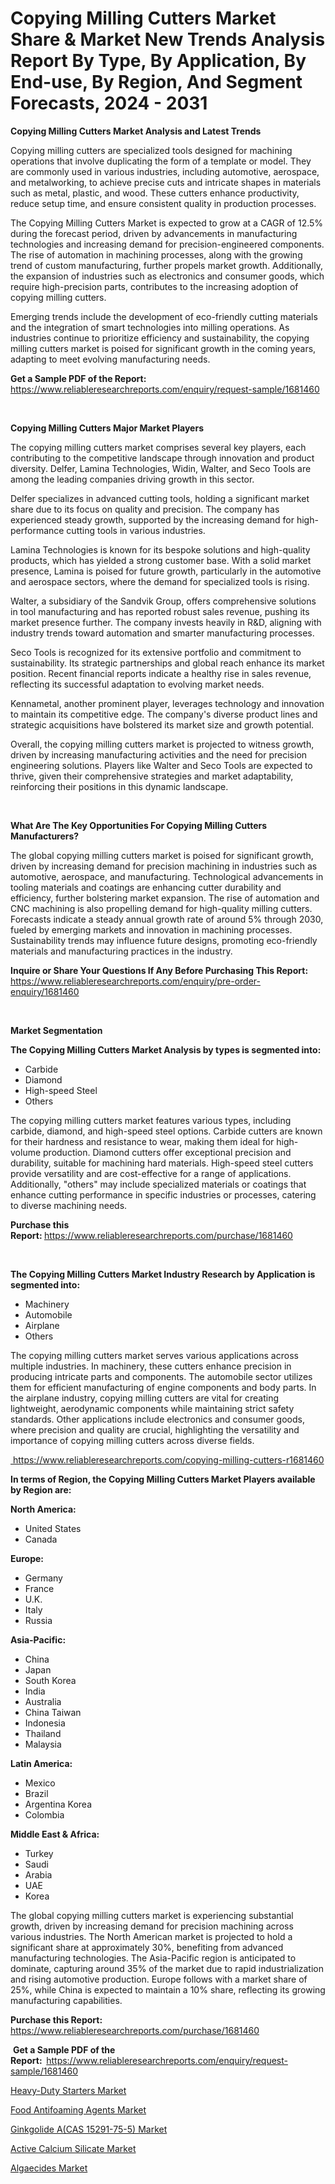 <p><h1>Copying Milling Cutters Market Share & Market New Trends Analysis Report By Type, By Application, By End-use, By Region, And Segment Forecasts, 2024 - 2031</h1></p><p><strong>Copying Milling Cutters Market Analysis and Latest Trends</strong></p>
<p><p>Copying milling cutters are specialized tools designed for machining operations that involve duplicating the form of a template or model. They are commonly used in various industries, including automotive, aerospace, and metalworking, to achieve precise cuts and intricate shapes in materials such as metal, plastic, and wood. These cutters enhance productivity, reduce setup time, and ensure consistent quality in production processes.</p><p>The Copying Milling Cutters Market is expected to grow at a CAGR of 12.5% during the forecast period, driven by advancements in manufacturing technologies and increasing demand for precision-engineered components. The rise of automation in machining processes, along with the growing trend of custom manufacturing, further propels market growth. Additionally, the expansion of industries such as electronics and consumer goods, which require high-precision parts, contributes to the increasing adoption of copying milling cutters. </p><p>Emerging trends include the development of eco-friendly cutting materials and the integration of smart technologies into milling operations. As industries continue to prioritize efficiency and sustainability, the copying milling cutters market is poised for significant growth in the coming years, adapting to meet evolving manufacturing needs.</p></p>
<p><strong>Get a Sample PDF of the Report:&nbsp;</strong> <a href="https://www.reliableresearchreports.com/enquiry/request-sample/1681460?utm_campaign=16&utm_medium=2&utm_source=Github&utm_content=ia&utm_term=11122024&utm_id=copying-milling-cutters">https://www.reliableresearchreports.com/enquiry/request-sample/1681460</a></p>
<p>&nbsp;</p>
<p><strong>Copying Milling Cutters Major Market Players</strong></p>
<p><p>The copying milling cutters market comprises several key players, each contributing to the competitive landscape through innovation and product diversity. Delfer, Lamina Technologies, Widin, Walter, and Seco Tools are among the leading companies driving growth in this sector.</p><p>Delfer specializes in advanced cutting tools, holding a significant market share due to its focus on quality and precision. The company has experienced steady growth, supported by the increasing demand for high-performance cutting tools in various industries.</p><p>Lamina Technologies is known for its bespoke solutions and high-quality products, which has yielded a strong customer base. With a solid market presence, Lamina is poised for future growth, particularly in the automotive and aerospace sectors, where the demand for specialized tools is rising.</p><p>Walter, a subsidiary of the Sandvik Group, offers comprehensive solutions in tool manufacturing and has reported robust sales revenue, pushing its market presence further. The company invests heavily in R&D, aligning with industry trends toward automation and smarter manufacturing processes.</p><p>Seco Tools is recognized for its extensive portfolio and commitment to sustainability. Its strategic partnerships and global reach enhance its market position. Recent financial reports indicate a healthy rise in sales revenue, reflecting its successful adaptation to evolving market needs.</p><p>Kennametal, another prominent player, leverages technology and innovation to maintain its competitive edge. The company's diverse product lines and strategic acquisitions have bolstered its market size and growth potential.</p><p>Overall, the copying milling cutters market is projected to witness growth, driven by increasing manufacturing activities and the need for precision engineering solutions. Players like Walter and Seco Tools are expected to thrive, given their comprehensive strategies and market adaptability, reinforcing their positions in this dynamic landscape.</p></p>
<p>&nbsp;</p>
<p><strong>What Are The Key Opportunities For Copying Milling Cutters Manufacturers?</strong></p>
<p><p>The global copying milling cutters market is poised for significant growth, driven by increasing demand for precision machining in industries such as automotive, aerospace, and manufacturing. Technological advancements in tooling materials and coatings are enhancing cutter durability and efficiency, further bolstering market expansion. The rise of automation and CNC machining is also propelling demand for high-quality milling cutters. Forecasts indicate a steady annual growth rate of around 5% through 2030, fueled by emerging markets and innovation in machining processes. Sustainability trends may influence future designs, promoting eco-friendly materials and manufacturing practices in the industry.</p></p>
<p><strong>Inquire or Share Your Questions If Any Before Purchasing This Report:</strong> <a href="https://www.reliableresearchreports.com/enquiry/pre-order-enquiry/1681460?utm_campaign=16&utm_medium=2&utm_source=Github&utm_content=ia&utm_term=11122024&utm_id=copying-milling-cutters">https://www.reliableresearchreports.com/enquiry/pre-order-enquiry/1681460</a></p>
<p>&nbsp;</p>
<p><strong>Market Segmentation</strong></p>
<p><strong>The Copying Milling Cutters Market Analysis by types is segmented into:</strong></p>
<p><ul><li>Carbide</li><li>Diamond</li><li>High-speed Steel</li><li>Others</li></ul></p>
<p><p>The copying milling cutters market features various types, including carbide, diamond, and high-speed steel options. Carbide cutters are known for their hardness and resistance to wear, making them ideal for high-volume production. Diamond cutters offer exceptional precision and durability, suitable for machining hard materials. High-speed steel cutters provide versatility and are cost-effective for a range of applications. Additionally, "others" may include specialized materials or coatings that enhance cutting performance in specific industries or processes, catering to diverse machining needs.</p></p>
<p><strong>Purchase this Report:&nbsp;</strong><a href="https://www.reliableresearchreports.com/purchase/1681460?utm_campaign=16&utm_medium=2&utm_source=Github&utm_content=ia&utm_term=11122024&utm_id=copying-milling-cutters">https://www.reliableresearchreports.com/purchase/1681460</a></p>
<p>&nbsp;</p>
<p><strong>The Copying Milling Cutters Market Industry Research by Application is segmented into:</strong></p>
<p><ul><li>Machinery</li><li>Automobile</li><li>Airplane</li><li>Others</li></ul></p>
<p><p>The copying milling cutters market serves various applications across multiple industries. In machinery, these cutters enhance precision in producing intricate parts and components. The automobile sector utilizes them for efficient manufacturing of engine components and body parts. In the airplane industry, copying milling cutters are vital for creating lightweight, aerodynamic components while maintaining strict safety standards. Other applications include electronics and consumer goods, where precision and quality are crucial, highlighting the versatility and importance of copying milling cutters across diverse fields.</p></p>
<p><a href="https://www.reliableresearchreports.com/copying-milling-cutters-r1681460?utm_campaign=16&utm_medium=2&utm_source=Github&utm_content=ia&utm_term=11122024&utm_id=copying-milling-cutters">&nbsp;https://www.reliableresearchreports.com/copying-milling-cutters-r1681460</a></p>
<p><strong>In terms of Region, the Copying Milling Cutters Market Players available by Region are:</strong></p>
<p>
    <p> <strong> North America: </strong>
        <ul>
            <li>United States</li>
            <li>Canada</li>
        </ul>
        </p> 
    <p> <strong> Europe: </strong>
        <ul>
            <li>Germany</li>
            <li>France</li>
            <li>U.K.</li>
            <li>Italy</li>
            <li>Russia</li>
        </ul>
        </p> 
    <p> <strong> Asia-Pacific: </strong>
        <ul>
            <li>China</li>
            <li>Japan</li>
            <li>South Korea</li>
            <li>India</li>
            <li>Australia</li>
            <li>China Taiwan</li>
            <li>Indonesia</li>
            <li>Thailand</li>
            <li>Malaysia</li>
        </ul>
        </p> 
    <p> <strong> Latin America: </strong>
        <ul>
            <li>Mexico</li>
            <li>Brazil</li>
            <li>Argentina Korea</li>
            <li>Colombia</li>
        </ul>
        </p> 
    <p> <strong> Middle East & Africa: </strong>
        <ul>
            <li>Turkey</li>
            <li>Saudi</li>
            <li>Arabia</li>
            <li>UAE</li>
            <li>Korea</li>
        </ul>
    </p>
    </p>
<p><p>The global copying milling cutters market is experiencing substantial growth, driven by increasing demand for precision machining across various industries. The North American market is projected to hold a significant share at approximately 30%, benefiting from advanced manufacturing technologies. The Asia-Pacific region is anticipated to dominate, capturing around 35% of the market due to rapid industrialization and rising automotive production. Europe follows with a market share of 25%, while China is expected to maintain a 10% share, reflecting its growing manufacturing capabilities.</p></p>
<p><strong>Purchase this Report: </strong><a href="https://www.reliableresearchreports.com/purchase/1681460?utm_campaign=16&utm_medium=2&utm_source=Github&utm_content=ia&utm_term=11122024&utm_id=copying-milling-cutters">https://www.reliableresearchreports.com/purchase/1681460</a></p>
<p>&nbsp;<strong>Get a Sample PDF of the Report:&nbsp;&nbsp;</strong><a href="https://www.reliableresearchreports.com/enquiry/request-sample/1681460?utm_campaign=16&utm_medium=2&utm_source=Github&utm_content=ia&utm_term=11122024&utm_id=copying-milling-cutters">https://www.reliableresearchreports.com/enquiry/request-sample/1681460</a></p>
<p><strong></strong></p>
<p><p><a href="https://github.com/YashRP12/Market-Research-Report-List-6/blob/main/heavy-duty-starters-market.md?utm_campaign=16&utm_medium=2&utm_source=Github&utm_content=ia&utm_term=11122024&utm_id=copying-milling-cutters">Heavy-Duty Starters Market</a></p><p><a href="https://www.linkedin.com/pulse/market-analysis-food-antifoaming-agents-markets-82-cagr-forecast-hlpaf?utm_campaign=16&utm_medium=2&utm_source=Github&utm_content=ia&utm_term=11122024&utm_id=copying-milling-cutters">Food Antifoaming Agents Market</a></p><p><a href="https://github.com/JosephineMcguire65/Market-Research-Report-List-1/blob/main/ginkgolide-acas-15291-75-5-market.md?utm_campaign=16&utm_medium=2&utm_source=Github&utm_content=ia&utm_term=11122024&utm_id=copying-milling-cutters">Ginkgolide A(CAS 15291-75-5) Market</a></p><p><a href="https://www.linkedin.com/pulse/investor-insights-active-calcium-silicate-market-projected-wzp5f?utm_campaign=16&utm_medium=2&utm_source=Github&utm_content=ia&utm_term=11122024&utm_id=copying-milling-cutters">Active Calcium Silicate Market</a></p><p><a href="https://www.linkedin.com/pulse/global-algaecides-market-forecast-year-2024-2031-reveals-ea93f?utm_campaign=16&utm_medium=2&utm_source=Github&utm_content=ia&utm_term=11122024&utm_id=copying-milling-cutters">Algaecides Market</a></p></p>